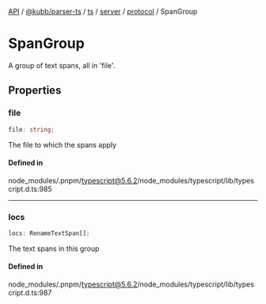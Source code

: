 [API](../../../../../../../../../packages.md) / [@kubb/parser-ts](../../../../../../../index.md) / [ts](../../../../../index.md) / [server](../../../index.md) / [protocol](../index.md) / SpanGroup

# SpanGroup

A group of text spans, all in 'file'.

## Properties

### file

```ts
file: string;
```

The file to which the spans apply

#### Defined in

node\_modules/.pnpm/typescript@5.6.2/node\_modules/typescript/lib/typescript.d.ts:985

***

### locs

```ts
locs: RenameTextSpan[];
```

The text spans in this group

#### Defined in

node\_modules/.pnpm/typescript@5.6.2/node\_modules/typescript/lib/typescript.d.ts:987
